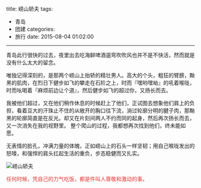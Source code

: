title: 崂山轿夫
tags:
  - 青岛
  - 团建
categories:
  - 旅行
date: 2015-08-04 01:02:00
---
青岛此行很快的过去，夜里出去吃海鲜啤酒遛弯吹吹风也并不是不快活，然而就是没有什么太大的留念。

唯独记得深刻的，是那两个崂山上抬轿的精壮男人。高大的个头，粗狂的臂膀，黝黑的肌肉，在烈日下健步如飞的攀走在石阶之上，时而『嘿哟嘿呦』的吼着喉咙，时而吆喝着『麻烦前边让个道』，然后健步如飞的超过你，又扬长而去。

我被他们超过，又在他们稍作休息的时候赶上了他们，正试图去想象他们肩上的负担，看着豆大的汗珠止不住的从敞开的胸口往下流，淌过轮廓分明的腱子肉，那黝黑的轮廓简直是在反光。却又在片刻间两人不约而同的起身，然后再次扬长而去，又一次消失在我的视野里。
整个爬山的过程，我都想再次找到他们，终未能如愿。

无表情的脸孔，冲满力量的体魄，正如崂山上的石头一样坚韧；用自己喉咙发出的怒嚎，和强悍的肩头扛起生活的重负，步态稳健而又扎实。

![崂山轿夫](http://7xr6h2.com1.z0.glb.clouddn.com/laoshan-boy.jpg)

<span style="color:#E53333;">任何时候，凭自己的力气吃饭，都是件叫人尊敬和激动的事。</span>